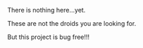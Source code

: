 There is nothing here...yet.

These are not the droids you are looking for.

But this project is bug free!!!
